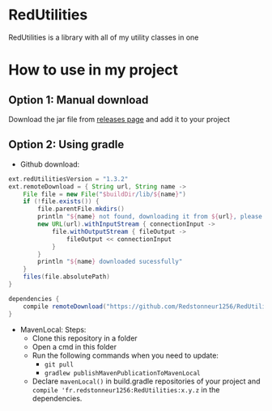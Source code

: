 # RedUtilities
RedUtilities is a library with all of my utility classes in one

How to use in my project
=====

Option 1: Manual download
-----
Download the jar file from [releases page](https://github.com/Redstonneur1256/RedUtilities/releases) and add it to your project

Option 2: Using gradle
-----

* Github download:
```groovy
ext.redUtilitiesVersion = "1.3.2"
ext.remoteDownload = { String url, String name ->
    File file = new File("$buildDir/lib/${name}")
    if (!file.exists()) {
        file.parentFile.mkdirs()
        println "${name} not found, downloading it from ${url}, please wait..."
        new URL(url).withInputStream { connectionInput ->
            file.withOutputStream { fileOutput ->
                fileOutput << connectionInput
            }
        }
        println "${name} downloaded sucessfully"
    }
    files(file.absolutePath)
}

dependencies {
    compile remoteDownload("https://github.com/Redstonneur1256/RedUtilities/releases/download/${redUtilitiesVersion}/RedUtilities.jar", "RedUtilities.jar")
}
```
* MavenLocal:
Steps:
  - Clone this repository in a folder
  - Open a cmd in this folder
  - Run the following commands when you need to update:
    - `git pull`
    - `gradlew publishMavenPublicationToMavenLocal`
  - Declare `mavenLocal()` in build.gradle repositories of your project and `compile 'fr.redstonneur1256:RedUtilities:x.y.z` in the dependencies.
